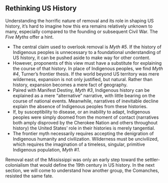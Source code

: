 ## Rethinking US History 

Understanding the horrific nature of removal and its role in shaping US history, it’s hard to imagine how this era remains relatively unknown to many, especially compared to the founding or subsequent Civil War. The _Five Myths_ offer a hint.

* The central claim used to overlook removal is _Myth #5_. If the history of Indigenous peoples is unnecessary to a foundational understanding of US history, it can be pushed aside to make way for other content. 
* However, proponents of this view must have a substitute for explaining the course of that history. In place of Indigenous peoples, we find _Myth #4_, Turner’s frontier thesis. If the world beyond US territory was mere wilderness, expansion is not only justified, but natural. Rather than history, expansion becomes a mere fact of geography. 
* Paired with Manifest Destiny, _Myth #3_, Indigenous history can be explained as a mere “alternative” narrative, with little bearing on the course of national events. Meanwhile, narratives of inevitable decline explain the absence of Indigenous peoples from these histories. 
* If, by susceptibility to disease, or an inability to adapt, Indigenous peoples were simply doomed from the moment of contact (narratives both amply disproved by the Cherokee Nation and others throughout history) the United States’ role in their histories is merely tangential. 
* The frontier myth necessarily requires accepting the denigration of Indigenous humanity and civilization. Wilderness must be uncivilized, which requires the imagination of a timeless, singular, primitive Indigenous population, _Myth #1_. 

Removal east of the Mississippi was only an early step toward the settler-colonialism that would define the 19th century in US history. In the next section, we will come to understand how another group, the Comanches, resisted the same fate.
